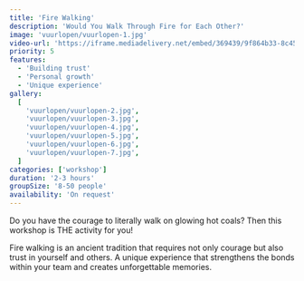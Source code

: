 ```yaml
---
title: 'Fire Walking'
description: 'Would You Walk Through Fire for Each Other?'
image: 'vuurlopen/vuurlopen-1.jpg'
video-url: 'https://iframe.mediadelivery.net/embed/369439/9f864b33-8c45-4392-8e07-a720e8b500ee'
priority: 5
features:
  - 'Building trust'
  - 'Personal growth'
  - 'Unique experience'
gallery:
  [
    'vuurlopen/vuurlopen-2.jpg',
    'vuurlopen/vuurlopen-3.jpg',
    'vuurlopen/vuurlopen-4.jpg',
    'vuurlopen/vuurlopen-5.jpg',
    'vuurlopen/vuurlopen-6.jpg',
    'vuurlopen/vuurlopen-7.jpg',
  ]
categories: ['workshop']
duration: '2-3 hours'
groupSize: '8-50 people'
availability: 'On request'
---
```


Do you have the courage to literally walk on glowing hot coals? Then this workshop is THE activity for you!

Fire walking is an ancient tradition that requires not only courage but also trust in yourself and others. A unique experience that strengthens the bonds within your team and creates unforgettable memories.
